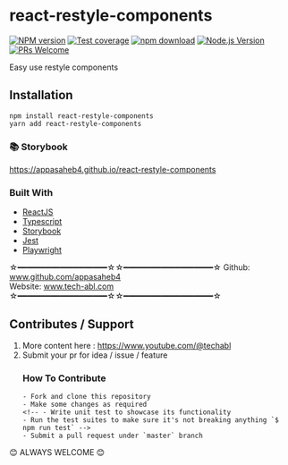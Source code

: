 # react-restyle-components

[![NPM version][npm-image]][npm-url]
[![Test coverage][codecov-image]][codecov-url]
[![npm download][download-image]][download-url]
[![Node.js Version](https://img.shields.io/node/v/utility.svg?style=flat)](https://nodejs.org/en/download/)
[![PRs Welcome](https://img.shields.io/badge/PRs-welcome-brightgreen.svg?style=flat-square)](https://github.com/appasaheb4/react-restyle-components/pulls)

[npm-image]: https://img.shields.io/npm/v/utility.svg?style=flat-square
[npm-url]: https://npmjs.org/package/react-restyle-components
[codecov-image]: https://codecov.io/github/node-modules/utility/coverage.svg?branch=master
[codecov-url]: https://app.codecov.io/github/appasaheb4/react-restyle-components
[download-image]: https://img.shields.io/npm/dm/utility.svg?style=flat-square
[download-url]: https://npmjs.org/package/react-restyle-components

Easy use restyle components

## Installation

```
npm install react-restyle-components
yarn add react-restyle-components
```

### 📚 Storybook

https://appasaheb4.github.io/react-restyle-components

### Built With

- [ReactJS](https://reactjs.org/)
- [Typescript](https://www.typescriptlang.org/)
- [Storybook](https://storybook.js.org/)
- [Jest](https://jestjs.io/m)
- [Playwright](https://playwright.dev/)

☆━━━━━━━━━━━━━━━━━━━☆☆━━━━━━━━━━━━━━━━━━━☆
Github: www.github.com/appasaheb4 <br />
Website: www.tech-abl.com
☆━━━━━━━━━━━━━━━━━━━☆☆━━━━━━━━━━━━━━━━━━━☆

## Contributes / Support

1.  More content here : https://www.youtube.com/@techabl
2.  Submit your pr for idea / issue / feature
    ### How To Contribute
        - Fork and clone this repository
        - Make some changes as required
        <!-- - Write unit test to showcase its functionality
        - Run the test suites to make sure it's not breaking anything `$ npm run test` -->
        - Submit a pull request under `master` branch

😊 ALWAYS WELCOME 😊
